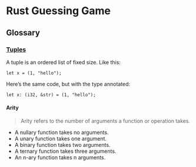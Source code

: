 # Rust Guessing Game

## Glossary

### [Tuples](https://doc.rust-lang.org/book/primitive-types.html#tuples)

A tuple is an ordered list of fixed size. Like this:

```
let x = (1, "hello");
```

Here’s the same code, but with the type annotated:

```
let x: (i32, &str) = (1, "hello");
```

#### Arity

>Arity refers to the number of arguments a function or operation takes.

- A nullary function takes no arguments.
- A unary function takes one argument.
- A binary function takes two arguments.
- A ternary function takes three arguments.
- An n-ary function takes n arguments.
